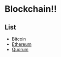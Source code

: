 # Blockchain!!

## List
- Bitcoin
- [Ethereum](./ethereum/README.md)
- [Quorum](./quorum/README.md)
